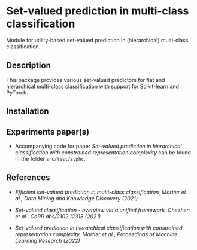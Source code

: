# Set-valued prediction in multi-class classification

Module for utility-based set-valued prediction in (hierarchical) multi-class classification. 

## Description

This package provides various set-valued predictors for flat and hierarchical multi-class classification with support for Scikit-learn and PyTorch. 

## Installation

## Experiments paper(s)

* Accompanying code for paper _Set-valued prediction in hierarchical classification with constrained representation complexity_ can be found in the folder `src/test/svphc`.

## References

* _Efficient set-valued prediction in multi-class classification, Mortier et al., Data Mining and Knowledge Discovery (2021)_

* _Set-valued classification - overview via a unified framework, Chezhen et al., CoRR abs/2102.12318 (2021)_

* _Set-valued prediction in hierarchical classification with constrained representation complexity, Mortier et al., Proceedings of Machine Learning Research (2022)_